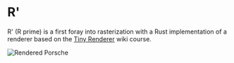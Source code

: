 # R'

R' (R prime) is a first foray into rasterization with a Rust implementation of a renderer
based on the [Tiny Renderer](https://github.com/ssloy/tinyrenderer/) wiki course.

![Rendered Porsche](rendered_porsche.png)
